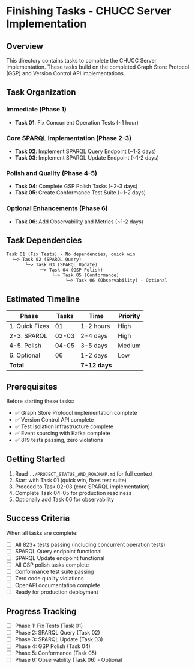 # Finishing Tasks - CHUCC Server Implementation

## Overview

This directory contains tasks to complete the CHUCC Server implementation. These tasks build on the completed Graph Store Protocol (GSP) and Version Control API implementations.

## Task Organization

### Immediate (Phase 1)
- **Task 01**: Fix Concurrent Operation Tests (~1 hour)

### Core SPARQL Implementation (Phase 2-3)
- **Task 02**: Implement SPARQL Query Endpoint (~1-2 days)
- **Task 03**: Implement SPARQL Update Endpoint (~1-2 days)

### Polish and Quality (Phase 4-5)
- **Task 04**: Complete GSP Polish Tasks (~2-3 days)
- **Task 05**: Create Conformance Test Suite (~1-2 days)

### Optional Enhancements (Phase 6)
- **Task 06**: Add Observability and Metrics (~1-2 days)

## Task Dependencies

```
Task 01 (Fix Tests) - No dependencies, quick win
  └─> Task 02 (SPARQL Query)
       └─> Task 03 (SPARQL Update)
            └─> Task 04 (GSP Polish)
                 └─> Task 05 (Conformance)
                      └─> Task 06 (Observability) - Optional
```

## Estimated Timeline

| Phase | Tasks | Time | Priority |
|-------|-------|------|----------|
| 1. Quick Fixes | 01 | 1-2 hours | High |
| 2-3. SPARQL | 02-03 | 2-4 days | High |
| 4-5. Polish | 04-05 | 3-5 days | Medium |
| 6. Optional | 06 | 1-2 days | Low |
| **Total** | | **7-12 days** | |

## Prerequisites

Before starting these tasks:
- ✅ Graph Store Protocol implementation complete
- ✅ Version Control API complete
- ✅ Test isolation infrastructure complete
- ✅ Event sourcing with Kafka complete
- ✅ 819 tests passing, zero violations

## Getting Started

1. Read `../PROJECT_STATUS_AND_ROADMAP.md` for full context
2. Start with Task 01 (quick win, fixes test suite)
3. Proceed to Task 02-03 (core SPARQL implementation)
4. Complete Task 04-05 for production readiness
5. Optionally add Task 06 for observability

## Success Criteria

When all tasks are complete:
- [ ] All 823+ tests passing (including concurrent operation tests)
- [ ] SPARQL Query endpoint functional
- [ ] SPARQL Update endpoint functional
- [ ] All GSP polish tasks complete
- [ ] Conformance test suite passing
- [ ] Zero code quality violations
- [ ] OpenAPI documentation complete
- [ ] Ready for production deployment

## Progress Tracking

- [ ] Phase 1: Fix Tests (Task 01)
- [ ] Phase 2: SPARQL Query (Task 02)
- [ ] Phase 3: SPARQL Update (Task 03)
- [ ] Phase 4: GSP Polish (Task 04)
- [ ] Phase 5: Conformance (Task 05)
- [ ] Phase 6: Observability (Task 06) - Optional
